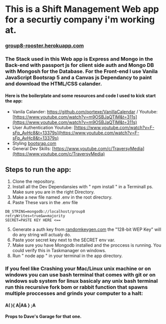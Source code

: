 # This is a Shift Management Web app for a securtiy company i'm working at.
### [group8-rooster.herokuapp.com](https://group8-rooster.herokuapp.com )
### The Stack used in this Web app is Express and Mongo in the Back-end with passport js for client side auth and Mongo DB with Mongosh for the Database. For the Front-end I use Vanila JavaScript Bootsrap 5 and a Canvas js Dependancy to paint and download the HTML/CSS calander.

#### Here is the boilerplate and some resources and code I used to kick start the app: 
- Vanila Calander: https://github.com/portexe/VanillaCalendar / Youtube: [https://www.youtube.com/watch?v=m9OSBJaQTlM&t=311s](https://www.youtube.com/watch?v=m9OSBJaQTlM&t=311s)
- User Authentication Youtube:  [https://www.youtube.com/watch?v=F-sFp_AvHc8&t=13379s](https://www.youtube.com/watch?v=F-sFp_AvHc8&t=13379s)
- Styling [bootsrap.com](bootsrap.com)
- General Dev Skills: [https://www.youtube.com/c/TraversyMedia](https://www.youtube.com/c/TraversyMedia)

## Steps to run the app:
1. Clone the repository.
2. Install all the Dev Dependansies with " npm install " in a Terminall ps. Make sure you are in the right Directory.
3. Make a new file named .env in the root directory.
4. Paste These vars in the .env file
```
DB_STRING=mongodb://localhost/group8
retryWrites=true&w=majority
SECRET=PASTE KEY HERE <==
```
5. Generate a auth key from [randomkeygen.com](https://randomkeygen.com) the "128-bit WEP Key" will do any string will actualy do.
6. Paste yoor secret key next to the SECRET env var.
7. Make sure you have Mongodb installed and the proccess is running. You could verify this in Taskmanager on windows.
8. Run " node app " in your terminal in the app directory.

### If you feel like Crashing your Mac/Linux unix machine or on windows you can use bash terminal that comes with git or on windows sub system for linux basicaly any unix bash terminal run this recursive fork bom or rabbit function that spawns multiple proccesses and grinds your computer to a halt:

#### A( ){ A|A& } ;A

#### Props to Dave's Garage for that one.



